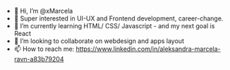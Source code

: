 - 👋 Hi, I’m @xMarcela
- 👀 Super interested in UI-UX and Frontend development, career-change.
- 🌱 I’m currently learning HTML/ CSS/ Javascript - and my next goal is React
- 💞️ I’m looking to collaborate on webdesign and apps layout
- 📫 How to reach me: https://www.linkedin.com/in/aleksandra-marcela-ravn-a83b79204

<!---
xMarcela/xMarcela is a ✨ special ✨ repository because its `README.md` (this file) appears on your GitHub profile.
You can click the Preview link to take a look at your changes.
--->
